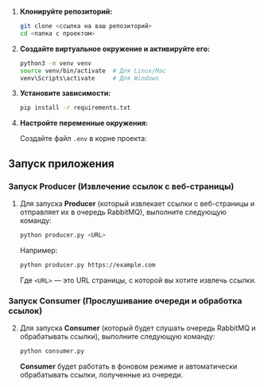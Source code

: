 
1. **Клонируйте репозиторий:**

   ```bash
   git clone <ссылка на ваш репозиторий>
   cd <папка с проектом>
   ```
2. **Создайте виртуальное окружение и активируйте его:**

   ```bash
   python3 -m venv venv
   source venv/bin/activate  # Для Linux/Mac
   venv\Scripts\activate     # Для Windows
   ```
3. **Установите зависимости:**

   ```bash
   pip install -r requirements.txt
   ```
4. **Настройте переменные окружения:**

   Создайте файл `.env` в корне проекта:

## Запуск приложения

### Запуск Producer (Извлечение ссылок с веб-страницы)

1. Для запуска **Producer** (который извлекает ссылки с веб-страницы и отправляет их в очередь RabbitMQ), выполните следующую команду:

   ```bash
   python producer.py <URL>
   ```

   Например:

   ```bash
   python producer.py https://example.com
   ```

   Где `<URL>` — это URL страницы, с которой вы хотите извлечь ссылки.

### Запуск Consumer (Прослушивание очереди и обработка ссылок)

2. Для запуска **Consumer** (который будет слушать очередь RabbitMQ и обрабатывать ссылки), выполните следующую команду:

   ```bash
   python consumer.py
   ```
   **Consumer** будет работать в фоновом режиме и автоматически обрабатывать ссылки, полученные из очереди.
